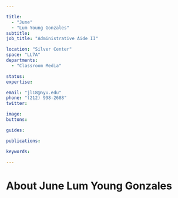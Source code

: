 ```yaml
---

title:
  - "June"
  - "Lum Young Gonzales"
subtitle: 
job_title: "Administrative Aide II"

location: "Silver Center"
space: "LL7A"
departments:
  - "Classroom Media"

status: 
expertise:

email: "jl18@nyu.edu"
phone: "(212) 998-2688"
twitter: 

image: 
buttons:

guides:

publications:

keywords:

---
```


# About June Lum Young Gonzales


